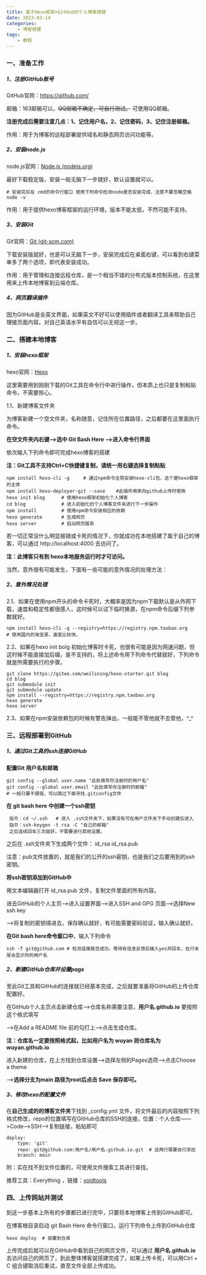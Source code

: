 ```yaml
---
title: 基于Hexo框架+GitHub的个人博客搭建
date: 2023-03-14 
categories:
	- 博客搭建
tags:
	- 教程
---
```


### 一、准备工作

##### 1、注册GitHub账号

GitHub官网：https://github.com/

邮箱：163邮箱可以，~~QQ邮箱不确定，可自行测试。~~ 可使用QQ邮箱。

**注册完成后需要注意几点：1、记住用户名，2、记住密码，3、记住注册邮箱。**

作用：用于为博客的远程部署提供域名和静态网页访问功能等。

##### 2、安装node.js

node.js官网：[Node.js (nodejs.org)](https://nodejs.org/zh-cn/)

最好下载稳定版，安装一般无脑下一步就好，默认设置就可以。

```
# 安装完后在 cmd的命令行窗口 使用下列命令检测node是否安装完成，注意不要忽略空格
node -v
```

作用：用于提供hexo博客框架的运行环境，版本不能太低，不然可能不支持。

##### 3、安装Git

Git官网：[Git (git-scm.com)](https://git-scm.com/)

下载安装版就好，也是可以无脑下一步，安装完成后在桌面右键，可以看到右键菜单多了两个选项，即代表安装成功。

作用：用于管理和连接远程仓库，是一个相当不错的分布式版本控制系统，在这里用来上传本地博客到云端仓库。

##### 4、网页翻译插件

因为GitHub是全英文界面，如果英文不好可以使用插件或者翻译工具来帮助自己理接页面内容。对自己英语水平有自信可以无视这一步。

### 二、搭建本地博客

##### 1、安装hexo框架

hexo官网：[Hexo](https://hexo.io/zh-cn/)

这里需要用到刚刚下载的Git工具在命令行中进行操作，但本质上也只是复制粘贴命令，不需要担心。

1.1、新建博客文件夹

为博客新建一个空文件夹，名称随意，记住所在位置路径，之后都要在这里面执行命令。

**在空文件夹内右键——>选中 Git Bash Here ——>进入命令行界面**

依次输入下列命令即可完成hexo博客的搭建

**注：Git工具不支持Ctrl+C快捷键复制，请统一用右键选择复制粘贴**

```
npm install hexo-cli -g		# 通过npm命令全局安装hexo-cli包，这个是hexo框架的主体
npm install hexo-deployer-git --save	#此插件用来向github上传时使用
hexo init blog		# 使用hexo框架初始化个人博客
cd blog				# 进入初始化的个人博客文件夹进行下一步操作
npm install			# 使用npm命令安装相应的依赖
hexo generate		# 生成网页
hexo server			# 启动网页服务
```

若一切正常没什么明显报错或卡死的情况下，你就成功在本地搭建了属于自己的博客，可以通过 http://localhost:4000 去访问了。

**注：此博客只有到 hexo本地服务运行时才可访问。**

当然，意外很有可能发生，下面有一些可能的意外情况的处理方法：

##### 2、意外情况处理

2.1、如果在使用npm开头的命令卡死时，大概率是因为npm下载默认是从外网下载，速度和稳定性都很感人，这时候可以试下临时换源，在npm命令后缀下列参数就好。

```
npm install hexo-cli -g --registry=https://registry.npm.taobao.org 
# 使用国内的淘宝源，速度比较快。
```

2.2、如果在hexo init bolg 初始化博客时卡死，也很有可能是因为网速问题，但这时候不能直接加后缀，是不支持的，将上述命令用下列命令代替就好，下列命令就是所需要执行的步骤。

```
git clone https://gitee.com/weilining/hexo-starter.git blog
cd blog
git submodule init
git submodule update
npm install --registry=https://registry.npm.taobao.org 
hexo generate		
hexo server
```

2.3、如果在npm安装依赖包的时候有警告弹出，一般能不管他就不去管他，^_^

### 三、远程部署到GitHub

##### 1、通过Git工具的ssh连接GitHub

**配置Git 用户名和邮箱**

```
git config --global user.name "此处填写你注册时的用户名"
git config --global user.email "此处填写你注册时的邮箱"
# 一般只要不报错，可以跳过下面寻找.gitconfig文件
```

**在 git bash here 中创建一个ssh密钥**

```
 指令：cd ~/.ssh	# 进入 .ssh文件夹下，如果没有可在用户文件夹下手动创建后进入
 指令：ssh-keygen -t rsa -C "自己的邮箱"  
 之后连续回车三次就好，不需要进行其他设置。
```

之后在 .ssh文件夹下生成两个文件： id_rsa id_rsa.pub 

注意：pub文件放置的，就是我们的公开的ssh密钥，也是我们之后要用到的ssh密钥。

**将ssh密钥添加到GitHub中**

用文本编辑器打开 id_rsa.pub  文件，复制文件里面的所有内容。

进去GitHub的个人主页——>进入设置界面——>进入SSH and GPG 页面——>选择New ssh key

——>将复制的密钥填进去，保存确认就好，有可能需要密码验证，输入确认就好。

**在Git bash here命令窗口中**，输入下列命令

```
ssh -T git@github.com # 检测连接是否成功，等待有信息反馈后输入yes并回车，在行末尾会显示你的用户名
```



##### 2、新建GitHub仓库并设置pags

至此Git工具和GitHub的连接就已经基本完成，之后就要准备将GitHub的上传仓库配置好。

在GitHub个人主页点击新建仓库——>仓库名称需要注意，**用户名.github.io** 要按照这个格式填写

——>在Add a README file 前的勾打上——>点击生成仓库。

**注：仓库名一定要按照格式起，比如用户名为 wuyan 则仓库名为 wuyan.github.io**



进入新建的仓库，在上方找到仓库设置——>选择左侧的Pages选项——>点击Choose a theme

——>**选择分支为main 路径为root后点击 Save 保存即可。**



##### 3、修改hexo的配置文件

在**自己生成的的博客文件夹**下找到 _config.yml 文件，将文件最后的内容按照下列格式修改，repo的位置填写在GitHub仓库的SSH的连接，位置：个人仓库——>Code——>SSH——>复制链接，粘贴即可

```
deploy:
	type: 'git'
	repo: git@github.com:用户名/用户名.github.io.git	# 这两行需要自行添加
	branch: main
```

附：实在找不到文件位置的，可使用文件搜索工具进行查找。

推荐工具：Everything ，链接：[voidtools](https://www.voidtools.com/zh-cn/)



### 四、上传网站并测试

到这一步基本上所有的步骤都已进行完毕，只要将本地博客上传到GitHub即可。

在博客根目录启动 git Bash Here 命令行窗口，运行下列命令上传到GitHub仓库

```
hexo deploy  # 部署到仓库
```

上传完成后就可以在GitHub中看到自己的网页文件，可以通过 **用户名.github.io**  去访问自己的网页了，到此整体博客就搭建完成了，如果上传卡死，可以用Ctrl + C 组合键取消后重试，直至文件全部上传成功。



<!--最后祝有志者事竟成！-->